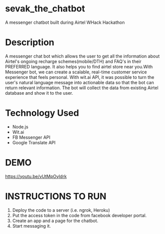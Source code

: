 # sevak_the_chatbot
A messenger chatbot built during Airtel WHack Hackathon

# Description
A messenger chat bot which allows the user to get all the information about Airtel's ongoing recharge schemes(mobile/DTH) and FAQ's in their PREFERRED language. It also helps you to find airtel store near you.With Messenger bot, we can create a scalable, real-time customer service experience that feels personal. With wit.ai API, it was possible to turn the user's natural language message into actionable data so that the bot can return relevant information. The bot will collect the data from existing Airtel database and show it to the user.

# Technology Used
- Node.js
- Wit.ai
- FB Messenger API
- Google Translate API

# DEMO
https://youtu.be/vUtMpOyldrk

# INSTRUCTIONS TO RUN
1. Deploy the code to a server (i.e. ngrok, Heroku)
2. Put the access token in the code from facebook developer portal.
3. Create an app and a page for the chatbot.
4. Start messaging it.
